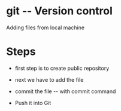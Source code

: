 # git -- Version control

Adding files from local machine

# Steps
- first step is to create public repository

- next we have to add the file

- commit the file -- with commit command

- Push it into Git
